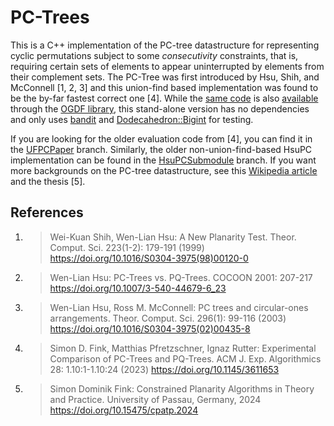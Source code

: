 # PC-Trees

This is a C++ implementation of the PC-tree datastructure for representing cyclic permutations subject to some *consecutivity* constraints, that is, requiring certain sets of elements to appear uninterrupted by elements from their complement sets.
The PC-Tree was first introduced by Hsu, Shih, and McConnell \[1, 2, 3\] and this union-find based implementation was found to be the by-far fastest correct one \[4\].
While the [same code](https://github.com/ogdf/ogdf/tree/master/src/ogdf/basic/pctree) is also [available](https://ogdf.netlify.app/classogdf_1_1pc__tree_1_1_p_c_tree.html) through the [OGDF library](https://github.com/ogdf/ogdf), 
this stand-alone version has no dependencies and only uses [bandit](https://github.com/banditcpp/bandit) and [Dodecahedron::Bigint](https://github.com/kasparsklavins/bigint) for testing.

If you are looking for the older evaluation code from \[4\], you can find it in the [UFPCPaper](https://github.com/N-Coder/pc-tree/tree/UFPCPaper) branch.
Similarly, the older non-union-find-based HsuPC implementation can be found in the [HsuPCSubmodule](https://github.com/N-Coder/pc-tree/tree/HsuPCSubmodule) branch.
If you want more backgrounds on the PC-tree datastructure, see this [Wikipedia article](https://en.wikipedia.org/wiki/PQ_tree) and the thesis \[5\].

## References

1. >Wei-Kuan Shih, Wen-Lian Hsu:
    A New Planarity Test.
    Theor. Comput. Sci. 223(1-2): 179-191 (1999)
    https://doi.org/10.1016/S0304-3975(98)00120-0

2. >Wen-Lian Hsu:
    PC-Trees vs. PQ-Trees.
    COCOON 2001: 207-217
    https://doi.org/10.1007/3-540-44679-6_23

3. >Wen-Lian Hsu, Ross M. McConnell:
    PC trees and circular-ones arrangements.
    Theor. Comput. Sci. 296(1): 99-116 (2003)
    https://doi.org/10.1016/S0304-3975(02)00435-8

4. >Simon D. Fink, Matthias Pfretzschner, Ignaz Rutter:
    Experimental Comparison of PC-Trees and PQ-Trees.
    ACM J. Exp. Algorithmics 28: 1.10:1-1.10:24 (2023)
    https://doi.org/10.1145/3611653

5. >Simon Dominik Fink:
    Constrained Planarity Algorithms in Theory and Practice.
    University of Passau, Germany, 2024
    https://doi.org/10.15475/cpatp.2024
